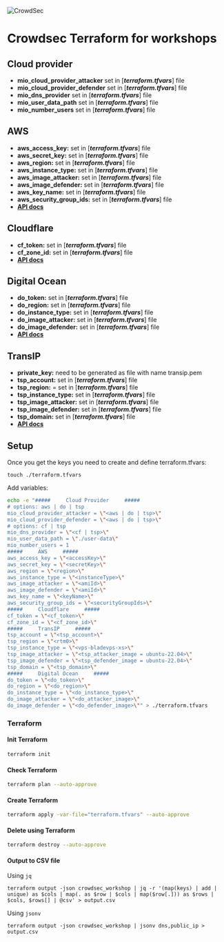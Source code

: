 ![CrowdSec](https://app.crowdsec.net/vectors/crowdsec.svg "CrowdSec Logo") 
# Crowdsec Terraform for workshops
## Cloud provider
- **mio_cloud_provider_attacker** set in [__***terraform.tfvars***__] file
- **mio_cloud_provider_defender** set in [__***terraform.tfvars***__] file
- **mio_dns_provider** set in [__***terraform.tfvars***__] file
- **mio_user_data_path** set in [__***terraform.tfvars***__] file
- **mio_number_users** set in [__***terraform.tfvars***__] file
## AWS
- **aws_access_key:** set in [__***terraform.tfvars***__] file
- **aws_secret_key:** set in [__***terraform.tfvars***__] file
- **aws_region:** set in [__***terraform.tfvars***__] file
- **aws_instance_type:** set in [__***terraform.tfvars***__] file
- **aws_image_attacker:** set in [__***terraform.tfvars***__] file
- **aws_image_defender:** set in [__***terraform.tfvars***__] file
- **aws_key_name:** set in [__***terraform.tfvars***__] file
- **aws_security_group_ids:** set in [__***terraform.tfvars***__] file
- [**API docs**](https://docs.aws.amazon.com/)
## Cloudflare
- **cf_token:** set in [__***terraform.tfvars***__] file
- **cf_zone_id:** set in [__***terraform.tfvars***__] file
- [**API docs**](https://api.cloudflare.com/)
## Digital Ocean
- **do_token:** set in [__***terraform.tfvars***__] file
- **do_region:** set in [__***terraform.tfvars***__] file
- **do_instance_type:** set in [__***terraform.tfvars***__] file
- **do_image_attacker:** set in [__***terraform.tfvars***__] file
- **do_image_defender:** set in [__***terraform.tfvars***__] file
- [**API docs**](https://docs.digitalocean.com/reference/api/api-reference/)
## TransIP
- **private_key:** need to be generated as file with name transip.pem
- **tsp_account:** set in [__***terraform.tfvars***__] file
- **tsp_region:** = set in [__***terraform.tfvars***__] file
- **tsp_instance_type:** set in [__***terraform.tfvars***__] file
- **tsp_image_attacker:** set in [__***terraform.tfvars***__] file
- **tsp_image_defender:** set in [__***terraform.tfvars***__] file
- **tsp_domain:** set in [__***terraform.tfvars***__] file
- [**API docs**](https://api.transip.nl/rest/docs.html)

## Setup
Once you get the keys you need to create and define terraform.tfvars:
```
touch ./terraform.tfvars
```
Add variables:
```sh
echo -e "#####     Cloud Provider     #####
# options: aws | do | tsp
mio_cloud_provider_attacker = \"<aws | do | tsp>\"
mio_cloud_provider_defender = \"<aws | do | tsp>\"
# options: cf | tsp
mio_dns_provider = \"<cf | tsp>\"
mio_user_data_path = \"./user-data\"
mio_number_users = 1
#####     AWS     #####
aws_access_key = \"<accessKey>\"
aws_secret_key = \"<secretKey>\"
aws_region = \"<region>\"
aws_instance_type = \"<instanceType>\"
aws_image_attacker = \"<amiId>\"
aws_image_defender = \"<amiId>\"
aws_key_name = \"<keyName>\"
aws_security_group_ids = \"<securityGroupIds>\"
#####     Cloudflare     #####
cf_token = \"<cf_token>\"
cf_zone_id = \"<cf_zone_id>\"
#####     TransIP     #####
tsp_account = \"<tsp_account>\"
tsp_region = \"<rtm0>\"
tsp_instance_type = \"<vps-bladevps-xs>\"
tsp_image_attacker = \"<tsp_attacker_image = ubuntu-22.04>\"
tsp_image_defender = \"<tsp_defender_image = ubuntu-22.04>\"
tsp_domain = \"<tsp_domain>\"
#####     Digital Ocean     #####
do_token = \"<do_token>\"
do_region = \"<do_region>\"
do_instance_type = \"<do_instance_type>\"
do_image_attacker = \"<do_attacker_image>\"
do_image_defender = \"<do_defender_image>\"" > ./terraform.tfvars
```
### Terraform
#### Init Terraform
```sh
terraform init
```
#### Check Terraform
```sh
terraform plan --auto-approve
```
#### Create Terraform
```sh
terraform apply -var-file="terraform.tfvars" --auto-approve
```
#### Delete using Terraform
```sh
terraform destroy --auto-approve
```
#### Output to CSV file
Using `jq`
```
terraform output -json crowdsec_workshop | jq -r '(map(keys) | add | unique) as $cols | map(. as $row | $cols | map($row[.])) as $rows | $cols, $rows[] | @csv' > output.csv
```
Using `jsonv`
```
terraform output -json crowdsec_workshop | jsonv dns,public_ip > output.csv
```
